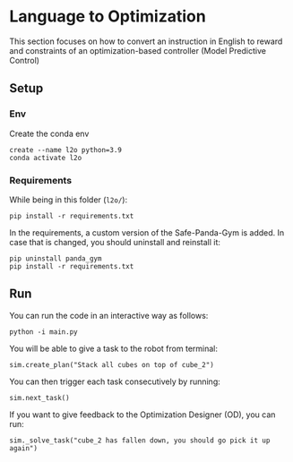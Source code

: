 # Language to Optimization
This section focuses on how to convert an instruction in English to reward and constraints of an optimization-based controller (Model Predictive Control)

## Setup
### Env
Create the conda env
~~~
create --name l2o python=3.9
conda activate l2o
~~~
### Requirements
While being in this folder (`l2o/`):
~~~
pip install -r requirements.txt
~~~
In the requirements, a custom version of the Safe-Panda-Gym is added. In case that is changed, you should uninstall and reinstall it:
~~~
pip uninstall panda_gym
pip install -r requirements.txt
~~~

## Run
You can run the code in an interactive way as follows:
~~~
python -i main.py
~~~
You will be able to give a task to the robot from terminal:
~~~
sim.create_plan("Stack all cubes on top of cube_2")
~~~
You can then trigger each task consecutively by running:
~~~
sim.next_task()
~~~


If you want to give feedback to the Optimization Designer (OD), you can run:
~~~
sim._solve_task("cube_2 has fallen down, you should go pick it up again")
~~~
